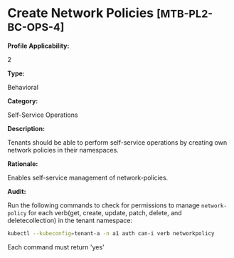 # Create Network Policies <small>[MTB-PL2-BC-OPS-4] </small>

**Profile Applicability:**

2

**Type:**

Behavioral

**Category:**

Self-Service Operations

**Description:**

Tenants should be able to perform self-service operations by creating own network policies in their namespaces.

**Rationale:**

Enables self-service management of network-policies.

**Audit:**

Run the following commands to check for permissions to manage `network-policy` for each verb(get, create, update, patch, delete, and deletecollection) in the tenant namespace:
```bash
kubectl --kubeconfig=tenant-a -n a1 auth can-i verb networkpolicy
```
Each command must return &#39;yes&#39;


